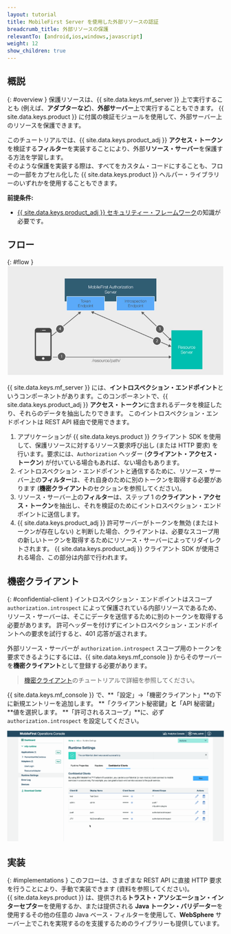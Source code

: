 ```yaml
---
layout: tutorial
title: MobileFirst Server を使用した外部リソースの認証
breadcrumb_title: 外部リソースの保護
relevantTo: [android,ios,windows,javascript]
weight: 12
show_children: true
---
```

<!-- NLS_CHARSET=UTF-8 -->
## 概説
{: #overview }
保護リソースは、{{ site.data.keys.mf_server }} 上で実行することも (例えば、**アダプターなど**)、**外部サーバー**上で実行することもできます。 {{ site.data.keys.product }} に付属の検証モジュールを使用して、外部サーバー上のリソースを保護できます。

このチュートリアルでは、{{ site.data.keys.product_adj }} **アクセス・トークン**を検証する**フィルター**を実装することにより、外部**リソース・サーバー**を保護する方法を学習します。  
そのような保護を実装する際は、すべてをカスタム・コードにすることも、フローの一部をカプセル化した {{ site.data.keys.product }} ヘルパー・ライブラリーのいずれかを使用することもできます。

**前提条件:**  

* [{{ site.data.keys.product_adj }} セキュリティー・フレームワーク](../)の知識が必要です。

## フロー
{: #flow }
![外部リソースの保護のダイアグラム](external_resources_flow.jpg)

{{ site.data.keys.mf_server }} には、**イントロスペクション・エンドポイント**というコンポーネントがあります。このコンポーネントで、{{ site.data.keys.product_adj }} **アクセス・トークン**に含まれるデータを検証したり、それらのデータを抽出したりできます。 このイントロスペクション・エンドポイントは REST API 経由で使用できます。

1. アプリケーションが {{ site.data.keys.product }} クライアント SDK を使用して、保護リソースに対するリソース要求呼び出し (または HTTP 要求) を行います。要求には、`Authorization` ヘッダー (**クライアント・アクセス・トークン**) が付いている場合もあれば、ない場合もあります。
2. イントロスペクション・エンドポイントと通信するために、リソース・サーバー上の**フィルター**は、それ自身のために別のトークンを取得する必要があります (**機密クライアント**のセクションを参照してください)。
3. リソース・サーバー上の**フィルター**は、ステップ 1 の**クライアント・アクセス・トークン**を抽出し、それを検証のためにイントロスペクション・エンドポイントに送信します。
4. {{ site.data.keys.product_adj }} 許可サーバーがトークンを無効 (またはトークンが存在しない) と判断した場合、クライアントは、必要なスコープ用の新しいトークンを取得するためにリソース・サーバーによってリダイレクトされます。 {{ site.data.keys.product_adj }} クライアント SDK が使用される場合、この部分は内部で行われます。

## 機密クライアント
{: #confidential-client }
イントロスペクション・エンドポイントはスコープ `authorization.introspect` によって保護されている内部リソースであるため、リソース・サーバーは、そこにデータを送信するために別のトークンを取得する必要があります。 許可ヘッダーを付けずにイントロスペクション・エンドポイントへの要求を試行すると、401 応答が返されます。

外部リソース・サーバーが `authorization.introspect` スコープ用のトークンを要求できるようにするには、{{ site.data.keys.mf_console }} からそのサーバーを**機密クライアント**として登録する必要があります。  

> [機密クライアント](../confidential-clients/)のチュートリアルで詳細を参照してください。

{{ site.data.keys.mf_console }} で、**「設定」→「機密クライアント」**の下に新規エントリーを追加します。 **「クライアント秘密鍵」**と**「API 秘密鍵」**値を選択します。 **「許可されるスコープ」**に、必ず `authorization.introspect` を設定してください。

<img class="gifplayer" alt="機密クライアントの構成" src="confidential-client.png"/>

## 実装
{: #implementations }
このフローは、さまざまな REST API に直接 HTTP 要求を行うことにより、手動で実装できます (資料を参照してください)。  
{{ site.data.keys.product }} は、提供される**トラスト・アソシエーション・インターセプター**を使用するか、または提供される **Java トークン・バリデーター**を使用するその他の任意の Java ベース・フィルターを使用して、**WebSphere** サーバー上でこれを実現するのを支援するためのライブラリーも提供しています。
